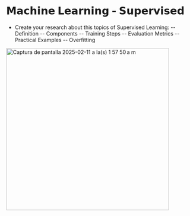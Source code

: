 # 𝗠𝗮𝗰𝗵𝗶𝗻𝗲 𝗟𝗲𝗮𝗿𝗻𝗶𝗻𝗴  -  𝗦𝘂𝗽𝗲𝗿𝘃𝗶𝘀𝗲𝗱

- Create your research about this topics of Supervised Learning:
-- Definition
  -- Components
  -- Training Steps
  -- Evaluation Metrics
  -- Practical Examples
  -- Overfitting

<img width="438" alt="Captura de pantalla 2025-02-11 a la(s) 1 57 50 a m" src="https://github.com/user-attachments/assets/15214b5c-d349-4f91-9e80-a2ce651dcba9" />
